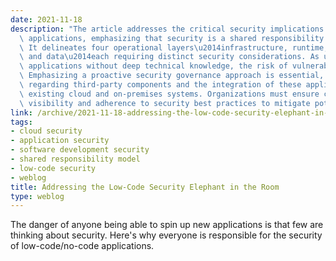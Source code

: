 ```yaml
---
date: 2021-11-18
description: "The article addresses the critical security implications of low-code/no-code\
  \ applications, emphasizing that security is a shared responsibility among all stakeholders.\
  \ It delineates four operational layers\u2014infrastructure, runtime, application,\
  \ and data\u2014each requiring distinct security considerations. As users can launch\
  \ applications without deep technical knowledge, the risk of vulnerabilities increases.\
  \ Emphasizing a proactive security governance approach is essential, especially\
  \ regarding third-party components and the integration of these applications with\
  \ existing cloud and on-premises systems. Organizations must ensure comprehensive\
  \ visibility and adherence to security best practices to mitigate potential risks."
link: /archive/2021-11-18-addressing-the-low-code-security-elephant-in-the-room
tags:
- cloud security
- application security
- software development security
- shared responsibility model
- low-code security
- weblog
title: Addressing the Low-Code Security Elephant in the Room
type: weblog
---
```


The danger of anyone being able to spin up new applications is that few are thinking about security. Here's why everyone is responsible for the security of low-code/no-code applications.

